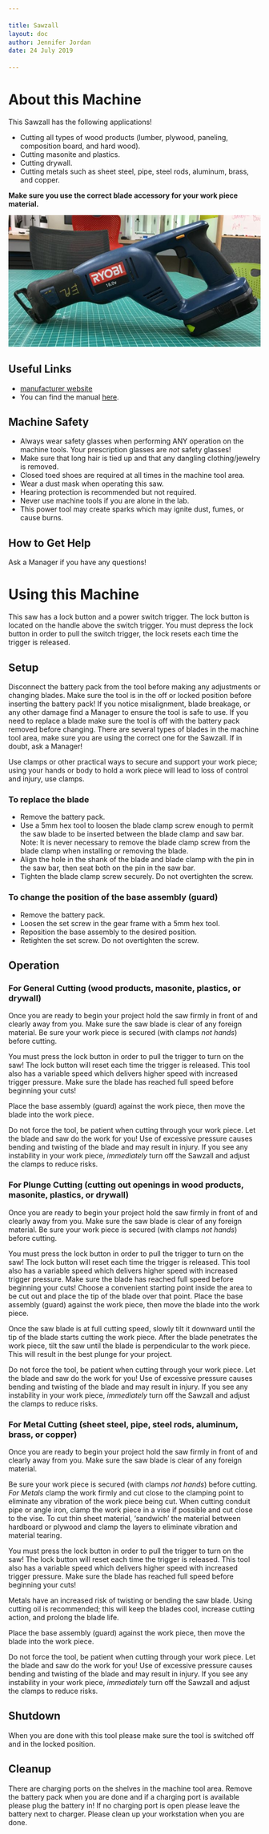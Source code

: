 ```yaml
---

title: Sawzall
layout: doc
author: Jennifer Jordan
date: 24 July 2019

---
```


# About this Machine
This Sawzall has the following applications!
- Cutting all types of wood products (lumber, plywood, paneling, composition board, and hard wood).
- Cutting masonite and plastics.
- Cutting drywall.
- Cutting metals such as sheet steel, pipe, steel rods, aluminum, brass, and copper.

**Make sure you use the correct blade accessory for your work piece material.**

![sawzall](/images/Sawsall.jpg)

## Useful Links
- [manufacturer website](https://notanactualaddress.foo)
- You can find the manual [here](https://www.manualslib.com/manual/143121/Ryobi-Rjc180.html).

## Machine Safety
- Always wear safety glasses when performing ANY operation on the machine tools. Your prescription glasses are *not* safety glasses!
- Make sure that long hair is tied up and that any dangling clothing/jewelry is removed.
- Closed toed shoes are required at all times in the machine tool area.
- Wear a dust mask when operating this saw.
- Hearing protection is recommended but not required.
- Never use machine tools if you are alone in the lab.
- This power tool may create sparks which may ignite dust, fumes, or cause burns.

## How to Get Help
Ask a Manager if you have any questions!

# Using this Machine
This saw has a lock button and a power switch trigger. The lock button is located on the handle above the switch trigger. You must depress the lock button in order to pull the switch trigger, the lock resets each time the trigger is released.

## Setup
Disconnect the battery pack from the tool before making any adjustments or changing blades. Make sure the tool is in the off or locked position before inserting the battery pack! If you notice misalignment, blade breakage, or any other damage find a Manager to ensure the tool is safe to use. If you need to replace a blade make sure the tool is off with the battery pack removed before changing. There are several types of blades in the machine tool area, make sure you are using the correct one for the Sawzall. If in doubt, ask a Manager!

Use clamps or other practical ways to secure and support your work piece; using your hands or body to hold a work piece will lead to loss of control and injury, use clamps.

### To replace the blade
- Remove the battery pack.
- Use a 5mm hex tool to loosen the blade clamp screw enough to permit the saw blade to be inserted between the blade clamp and saw bar. Note: It is never necessary to remove the blade clamp screw from the blade clamp when installing or removing the blade.
- Align the hole in the shank of the blade and blade clamp with the pin in the saw bar, then seat both on the pin in the saw bar.
- Tighten the blade clamp screw securely. Do not overtighten the screw.

### To change the position of the base assembly (guard)
- Remove the battery pack.
- Loosen the set screw in the gear frame with a 5mm hex tool.
- Reposition the base assembly to the desired position.
- Retighten the set screw. Do not overtighten the screw.

## Operation

### For General Cutting (wood products, masonite, plastics, or drywall)
Once you are ready to begin your project hold the saw firmly in front of and clearly away from you. Make sure the saw blade is clear of any foreign material. Be sure your work piece is secured (with clamps *not hands*) before cutting.

You must press the lock button in order to pull the trigger to turn on the saw! The lock button will reset each time the trigger is released. This tool also has a variable speed which delivers higher speed with increased trigger pressure. Make sure the blade has reached full speed before beginning your cuts!

Place the base assembly (guard) against the work piece, then move the blade into the work piece.

Do not force the tool, be patient when cutting through your work piece. Let the blade and saw do the work for you! Use of excessive pressure causes bending and twisting of the blade and may result in injury. If you see any instability in your work piece, *immediately* turn off the Sawzall and adjust the clamps to reduce risks.

### For Plunge Cutting (cutting out openings in wood products, masonite, plastics, or drywall)
Once you are ready to begin your project hold the saw firmly in front of and clearly away from you. Make sure the saw blade is clear of any foreign material. Be sure your work piece is secured (with clamps *not hands*) before cutting.

You must press the lock button in order to pull the trigger to turn on the saw! The lock button will reset each time the trigger is released. This tool also has a variable speed which delivers higher speed with increased trigger pressure. Make sure the blade has reached full speed before beginning your cuts! Choose a convenient starting point inside the area to be cut out and place the tip of the blade over that point. Place the base assembly (guard) against the work piece, then move the blade into the work piece.

Once the saw blade is at full cutting speed, slowly tilt it downward until the tip of the blade starts cutting the work piece. After the blade penetrates the work piece, tilt the saw until the blade is perpendicular to the work piece. This will result in the best plunge for your project.

Do not force the tool, be patient when cutting through your work piece. Let the blade and saw do the work for you! Use of excessive pressure causes bending and twisting of the blade and may result in injury. If you see any instability in your work piece, *immediately* turn off the Sawzall and adjust the clamps to reduce risks.

### For Metal Cutting (sheet steel, pipe, steel rods, aluminum, brass, or copper)
Once you are ready to begin your project hold the saw firmly in front of and clearly away from you. Make sure the saw blade is clear of any foreign material.

Be sure your work piece is secured (with clamps *not hands*) before cutting. *For Metals* clamp the work firmly and cut close to the clamping point to eliminate any vibration of the work piece being cut. When cutting conduit pipe or angle iron, clamp the work piece in a vise if possible and cut close to the vise. To cut thin sheet material, ‘sandwich’ the material between hardboard or plywood and clamp the layers to eliminate vibration and material tearing.

You must press the lock button in order to pull the trigger to turn on the saw! The lock button will reset each time the trigger is released. This tool also has a variable speed which delivers higher speed with increased trigger pressure. Make sure the blade has reached full speed before beginning your cuts!

Metals have an increased risk of twisting or bending the saw blade. Using cutting oil is recommended; this will keep the blades cool, increase cutting action, and prolong the blade life.

Place the base assembly (guard) against the work piece, then move the blade into the work piece.

Do not force the tool, be patient when cutting through your work piece. Let the blade and saw do the work for you! Use of excessive pressure causes bending and twisting of the blade and may result in injury. If you see any instability in your work piece, *immediately* turn off the Sawzall and adjust the clamps to reduce risks. 

## Shutdown
When you are done with this tool please make sure the tool is switched off and in the locked position.

## Cleanup
There are charging ports on the shelves in the machine tool area. Remove the battery pack when you are done and if a charging port is available please plug the battery in! If no charging port is open please leave the battery next to charger. Please clean up your workstation when you are done.
